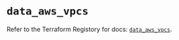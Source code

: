 # `data_aws_vpcs`

Refer to the Terraform Registory for docs: [`data_aws_vpcs`](https://registry.terraform.io/providers/hashicorp/aws/5.16.0/docs/data-sources/vpcs).
